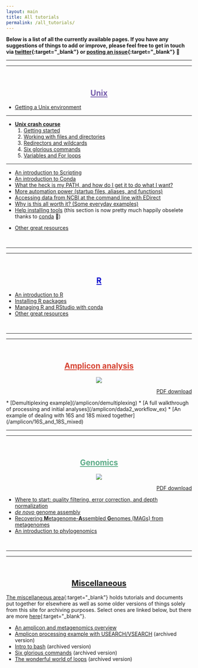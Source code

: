 ```yaml
---
layout: main
title: All tutorials
permalink: /all_tutorials/
---  
```


**Below is a list of all the currently available pages. If you have any suggestions of things to add or improve, please feel free to get in touch via [twitter](https://twitter.com/AstrobioMike){:target="_blank"} or [posting an issue](https://github.com/AstrobioMike/AstrobioMike.github.io/issues){:target="_blank"} 🙂**

---
---
<br>
<center><h2><a href="/unix/" style="color:#745bab">Unix</a></h2></center>  

* [Getting a Unix environment](/unix/getting_unix_env)

---

* **[Unix crash course](/unix/unix-intro)**  
	1. [Getting started](/unix/getting-started)
	2. [Working with files and directories](/unix/working-with-files-and-dirs)
	3. [Redirectors and wildcards](/unix/wild-redirectors)
	4. [Six glorious commands](/unix/six-glorious-commands)
	5. [Variables and For loops](/unix/for-loops)  

---


* [An introduction to Scripting](/unix/scripting)
* [An introduction to Conda](/unix/conda-intro)
* [What the heck is my PATH, and how do I get it to do what I want?](/unix/modifying_your_path)
* [More automation power (startup files, aliases, and functions)](/unix/more-automation-power)
* [Accessing data from NCBI at the command line with EDirect](/unix/ncbi_eutils)
* [Why is this all worth it? (Some everyday examples)](/unix/why)
* [Help installing tools](/unix/installing_tools) (this section is now pretty much happily obselete thanks to [conda](/unix/conda-intro) 🙂)
<!--* [Some useful one-liners](/bash/one_liners)-->
* [Other great resources](/unix/other_resources)  


<br>

---
---
<br>
<center><h2><a href="/R/" style="color:#0000cc">R</a></h2></center>

* [An introduction to R](/R/basics)  
* [Installing R packages](/R/installing_packages)  
* [Managing R and RStudio with conda](/R/managing-r-and-rstudio-with-conda)  
* [Other great resources](/R/other_resources)

<br>

---
---
<br>
<center><h2><a href="/amplicon/" style="color:#d64231">Amplicon analysis</a></h2></center>

<center><a href="{{ site.url }}/images/amplicon_overview.png"><img src="{{ site.url }}/images/amplicon_overview.png"></a></center>

<p align="right"><a href="https://ndownloader.figshare.com/files/15628100">PDF download</a></p>
* [Demultiplexing example](/amplicon/demultiplexing)  
* [A full walkthrough of processing and initial analyses](/amplicon/dada2_workflow_ex)  
* [An example of dealing with 16S and 18S mixed together](/amplicon/16S_and_18S_mixed)  
<br>

---
---
<br>
<center><h2><a href="/genomics/" style="color:#5bab87">Genomics</a></h2></center>

<center><a href="{{ site.url }}/images/metagenomics_overview.png"><img src="{{ site.url }}/images/metagenomics_overview.png"></a></center>

<p align="right"><a href="https://ndownloader.figshare.com/files/15628103">PDF download</a></p>

* [Where to start: quality filtering, error correction, and depth normalization](/genomics/where_to_start)  
* [*de novo* genome assembly](/genomics/de_novo_assembly) 
* [Recovering **M**etagenome-**A**ssembled **G**enomes (MAGs) from metagenomes](/genomics/metagen_anvio)  
* [An introduction to phylogenomics](/genomics/phylogenomics)

<br>

---
---
<br>
<center><h2><a href="/misc/">Miscellaneous</a></h2></center>

[The miscellaneous area](/misc/){:target="_blank"} holds tutorials and documents put together for elsewhere as well as some older versions of things solely from this site for archiving purposes. Select ones are linked below, but there are more [here](/misc/){:target="_blank"}.

* [An amplicon and metagenomics overview](/misc/amplicon_and_metagen)
* [Amplicon processing example with USEARCH/VSEARCH](/amplicon/workflow_ex) (archived version)
* [Intro to bash](/bash/bash_intro_binder) (archived version)
* [Six glorious commands](/bash/six_commands) (archived version)
* [The wonderful world of loops](/bash/for_loops) (archived version)

